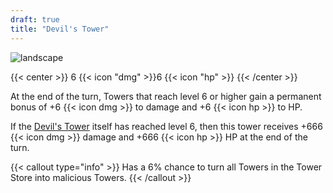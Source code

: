 ```yaml
---
draft: true
title: "Devil's Tower"
---
```


![landscape](/images/towers/towerS_81.png)

{{< center >}}
6 {{< icon "dmg" >}}6 {{< icon "hp" >}}
{{< /center >}}

At the end of the turn, Towers that reach level 6 or higher gain a permanent bonus of +6 {{< icon dmg >}} to damage and +6 {{< icon hp >}} to HP.

If the [Devil's Tower](/towers/devil's-tower) itself has reached level 6, then this tower receives +666 {{< icon dmg >}} damage and +666 {{< icon hp >}} HP at the end of the turn.

{{< callout type="info" >}}
Has a 6% chance to turn all Towers in the Tower Store into malicious Towers.
{{< /callout >}}